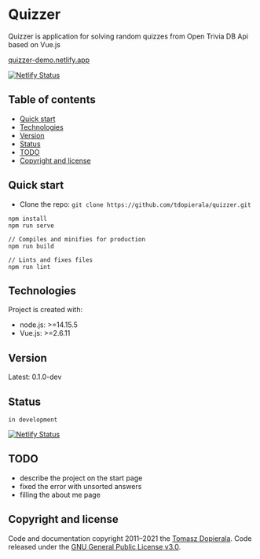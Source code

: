 # Quizzer

Quizzer is application for solving random quizzes from Open Trivia DB Api based on Vue.js

[quizzer-demo.netlify.app](https://quizzer-demo.netlify.app/)

[![Netlify Status](https://api.netlify.com/api/v1/badges/add7b6cf-82f5-491d-b8f4-f973e693c481/deploy-status)](https://app.netlify.com/sites/quizzer-demo/deploys)


## Table of contents
* [Quick start](#quick-start)
* [Technologies](#technologies)
* [Version](#version)
* [Status](#status)
* [TODO](#todo)
* [Copyright and license](#copyright-and-license)

## Quick start
- Clone the repo: `git clone https://github.com/tdopierala/quizzer.git`

```
npm install
npm run serve

// Compiles and minifies for production
npm run build

// Lints and fixes files
npm run lint
```

## Technologies
Project is created with:
* node.js: >=14.15.5 
* Vue.js: >=2.6.11

## Version
Latest: 0.1.0-dev

## Status
`in development`

[![Netlify Status](https://api.netlify.com/api/v1/badges/add7b6cf-82f5-491d-b8f4-f973e693c481/deploy-status)](https://app.netlify.com/sites/quizzer-demo/deploys)

## TODO
* describe the project on the start page
* fixed the error with unsorted answers
* filling the about me page

## Copyright and license
Code and documentation copyright 2011–2021 the [Tomasz Dopierala](https://github.com/tdopierala).
Code released under the [GNU General Public License v3.0](https://github.com/tdopierala/quizzer/blob/master/LICENSE).
